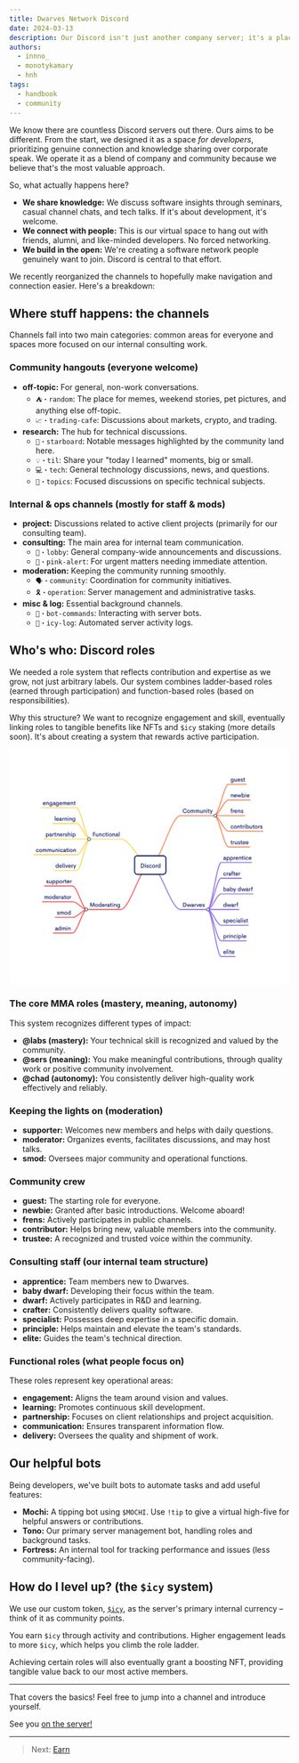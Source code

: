 ```yaml
---
title: Dwarves Network Discord
date: 2024-03-13
description: Our Discord isn't just another company server; it's a place for both our team and the wider developer community. This guide explains how it works and where you fit in.
authors:
  - innno_
  - monotykamary
  - hnh
tags:
  - handbook
  - community
---
```


We know there are countless Discord servers out there. Ours aims to be different. From the start, we designed it as a space *for developers*, prioritizing genuine connection and knowledge sharing over corporate speak. We operate it as a blend of company and community because we believe that's the most valuable approach.

So, what actually happens here?

* **We share knowledge:** We discuss software insights through seminars, casual channel chats, and tech talks. If it's about development, it's welcome.
* **We connect with people:** This is our virtual space to hang out with friends, alumni, and like-minded developers. No forced networking.
* **We build in the open:** We're creating a software network people genuinely want to join. Discord is central to that effort.

We recently reorganized the channels to hopefully make navigation and connection easier. Here's a breakdown:

## Where stuff happens: the channels

Channels fall into two main categories: common areas for everyone and spaces more focused on our internal consulting work.

### Community hangouts (everyone welcome)

* **off-topic:** For general, non-work conversations.
  * `⛺・random`: The place for memes, weekend stories, pet pictures, and anything else off-topic.
  * `📈・trading-cafe`: Discussions about markets, crypto, and trading.
* **research:** The hub for technical discussions.
  * `🌟・starboard`: Notable messages highlighted by the community land here.
  * `💡・til`: Share your "today I learned" moments, big or small.
  * `💻・tech`: General technology discussions, news, and questions.
  * `🎒・topics`: Focused discussions on specific technical subjects.

### Internal & ops channels (mostly for staff & mods)

* **project:** Discussions related to active client projects (primarily for our consulting team).
* **consulting:** The main area for internal team communication.
  * `🏢・lobby`: General company-wide announcements and discussions.
  * `🦄・pink-alert`: For urgent matters needing immediate attention.
* **moderation:** Keeping the community running smoothly.
  * `🗣・community`: Coordination for community initiatives.
  * `🎗️・operation`: Server management and administrative tasks.
* **misc & log:** Essential background channels.
  * `🤖・bot-commands`: Interacting with server bots.
  * `🧊・icy-log`: Automated server activity logs.

## Who's who: Discord roles

We needed a role system that reflects contribution and expertise as we grow, not just arbitrary labels. Our system combines ladder-based roles (earned through participation) and function-based roles (based on responsibilities).

Why this structure? We want to recognize engagement and skill, eventually linking roles to tangible benefits like NFTs and `$icy` staking (more details soon). It's about creating a system that rewards active participation.

![Dwarves Network Discord Role Structure](assets/discord-role-structure.webp)

### The core MMA roles (mastery, meaning, autonomy)

This system recognizes different types of impact:

* **@labs (mastery):** Your technical skill is recognized and valued by the community.
* **@sers (meaning):** You make meaningful contributions, through quality work or positive community involvement.
* **@chad (autonomy):** You consistently deliver high-quality work effectively and reliably.

### Keeping the lights on (moderation)

* **supporter:** Welcomes new members and helps with daily questions.
* **moderator:** Organizes events, facilitates discussions, and may host talks.
* **smod:** Oversees major community and operational functions.

### Community crew

* **guest:** The starting role for everyone.
* **newbie:** Granted after basic introductions. Welcome aboard!
* **frens:** Actively participates in public channels.
* **contributor:** Helps bring new, valuable members into the community.
* **trustee:** A recognized and trusted voice within the community.

### Consulting staff (our internal team structure)

* **apprentice:** Team members new to Dwarves.
* **baby dwarf:** Developing their focus within the team.
* **dwarf:** Actively participates in R&D and learning.
* **crafter:** Consistently delivers quality software.
* **specialist:** Possesses deep expertise in a specific domain.
* **principle:** Helps maintain and elevate the team's standards.
* **elite:** Guides the team's technical direction.

### Functional roles (what people focus on)

These roles represent key operational areas:

* **engagement:** Aligns the team around vision and values.
* **learning:** Promotes continuous skill development.
* **partnership:** Focuses on client relationships and project acquisition.
* **communication:** Ensures transparent information flow.
* **delivery:** Oversees the quality and shipment of work.

## Our helpful bots

Being developers, we've built bots to automate tasks and add useful features:

* **Mochi:** A tipping bot using `$MOCHI`. Use `!tip` to give a virtual high-five for helpful answers or contributions.
* **Tono:** Our primary server management bot, handling roles and background tasks.
* **Fortress:** An internal tool for tracking performance and issues (less community-facing).

## How do I level up? (the `$icy` system)

We use our custom token, [`$icy`](icy.md), as the server's primary internal currency – think of it as community points.

You earn `$icy` through activity and contributions. Higher engagement leads to more `$icy`, which helps you climb the role ladder.

Achieving certain roles will also eventually grant a boosting NFT, providing tangible value back to our most active members.

---

That covers the basics! Feel free to jump into a channel and introduce yourself.

See you [on the server!](http://discord.gg/dwarvesv)

---

> Next: [Earn](earn.md)
